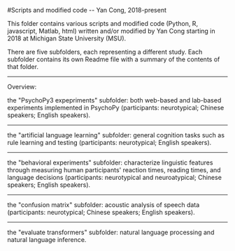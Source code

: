 #Scripts and modified code -- Yan Cong, 2018-present

This folder contains various scripts and modified code (Python, R, javascript, Matlab, html) written and/or modified by Yan Cong starting in 2018 at Michigan State University (MSU).

There are five subfolders, each representing a different study. Each subfolder contains its own Readme file with a summary of the contents of that folder.

-------------------------------------------------------
Overview: 

the "PsychoPy3 expepriments" subfolder: both web-based and lab-based experiments implemented in PsychoPy (participants: neurotypical; Chinese speakers; English speakers).

-------------------------------------------------------

the "artificial language learning" subfolder: general cognition tasks such as rule learning and testing (participants: neurotypical; English speakers).

-------------------------------------------------------

the "behavioral experiments" subfolder: characterize linguistic features through measuring human participants' reaction times, reading times, and language decisions  (participants: neurotypical and neuroatypical; Chinese speakers; English speakers).

-------------------------------------------------------

the "confusion matrix" subfolder: acoustic analysis of speech data (participants: neurotypical; Chinese speakers; English speakers).

-------------------------------------------------------

the "evaluate transformers" subfolder: natural language processing and natural language inference.
